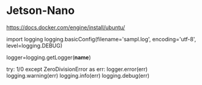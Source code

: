 # Jetson-Nano


https://docs.docker.com/engine/install/ubuntu/




import logging
logging.basicConfig(filename='sampl.log', encoding='utf-8', level=logging.DEBUG)

logger=logging.getLogger(__name__)

try:
    1/0
except ZeroDivisionError as err:
    logger.error(err)
    logging.warning(err)
    logging.info(err)
    logging.debug(err) 
